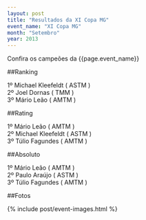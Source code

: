```yaml
---
layout: post
title: "Resultados da XI Copa MG"
event_name: "XI Copa MG"
month: "Setembro"
year: 2013
---
```


Confira os campeões da {{page.event_name}}

<!-- more -->

##Ranking

1º Michael Kleefeldt ( ASTM )<br/>
2º Joel Dornas ( TMM )<br/>
3º Mário Leão ( AMTM )

##Rating

1º Mário Leão ( AMTM )<br/>
2º Michael Kleefeldt ( ASTM )<br/>
3º Túlio Fagundes ( AMTM )

##Absoluto

1º Mário Leão ( AMTM )<br/>
2º Paulo Araújo ( ASTM )<br/>
3º Túlio Fagundes ( AMTM )

##Fotos

{% include post/event-images.html %}

